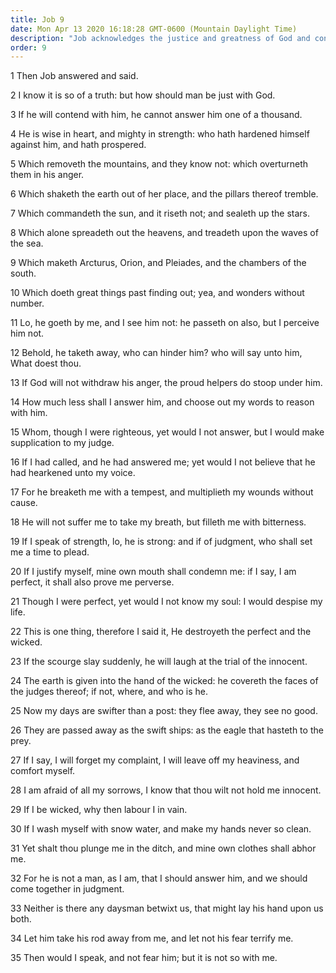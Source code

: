 ```yaml
---
title: Job 9
date: Mon Apr 13 2020 16:18:28 GMT-0600 (Mountain Daylight Time)
description: "Job acknowledges the justice and greatness of God and concludes that man cannot contend against Him."
order: 9
---
```


1 Then Job answered and said.

2 I know it is so of a truth: but how should man be just with God.

3 If he will contend with him, he cannot answer him one of a thousand.

4 He is wise in heart, and mighty in strength: who hath hardened himself against him, and hath prospered.

5 Which removeth the mountains, and they know not: which overturneth them in his anger.

6 Which shaketh the earth out of her place, and the pillars thereof tremble.

7 Which commandeth the sun, and it riseth not; and sealeth up the stars.

8 Which alone spreadeth out the heavens, and treadeth upon the waves of the sea.

9 Which maketh Arcturus, Orion, and Pleiades, and the chambers of the south.

10 Which doeth great things past finding out; yea, and wonders without number.

11 Lo, he goeth by me, and I see him not: he passeth on also, but I perceive him not.

12 Behold, he taketh away, who can hinder him? who will say unto him, What doest thou.

13 If God will not withdraw his anger, the proud helpers do stoop under him.

14 How much less shall I answer him, and choose out my words to reason with him.

15 Whom, though I were righteous, yet would I not answer, but I would make supplication to my judge.

16 If I had called, and he had answered me; yet would I not believe that he had hearkened unto my voice.

17 For he breaketh me with a tempest, and multiplieth my wounds without cause.

18 He will not suffer me to take my breath, but filleth me with bitterness.

19 If I speak of strength, lo, he is strong: and if of judgment, who shall set me a time to plead.

20 If I justify myself, mine own mouth shall condemn me: if I say, I am perfect, it shall also prove me perverse.

21 Though I were perfect, yet would I not know my soul: I would despise my life.

22 This is one thing, therefore I said it, He destroyeth the perfect and the wicked.

23 If the scourge slay suddenly, he will laugh at the trial of the innocent.

24 The earth is given into the hand of the wicked: he covereth the faces of the judges thereof; if not, where, and who is he.

25 Now my days are swifter than a post: they flee away, they see no good.

26 They are passed away as the swift ships: as the eagle that hasteth to the prey.

27 If I say, I will forget my complaint, I will leave off my heaviness, and comfort myself.

28 I am afraid of all my sorrows, I know that thou wilt not hold me innocent.

29 If I be wicked, why then labour I in vain.

30 If I wash myself with snow water, and make my hands never so clean.

31 Yet shalt thou plunge me in the ditch, and mine own clothes shall abhor me.

32 For he is not a man, as I am, that I should answer him, and we should come together in judgment.

33 Neither is there any daysman betwixt us, that might lay his hand upon us both.

34 Let him take his rod away from me, and let not his fear terrify me.

35 Then would I speak, and not fear him; but it is not so with me.
